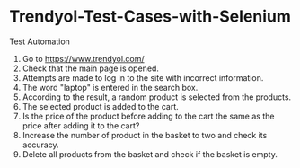 # Trendyol-Test-Cases-with-Selenium

Test Automation
1. Go to https://www.trendyol.com/
2. Check that the main page is opened.
3. Attempts are made to log in to the site with incorrect information.
4. The word "laptop" is entered in the search box.
5. According to the result, a random product is selected from the
products.
6. The selected product is added to the cart.
7. Is the price of the product before adding to the cart the same as
the price after adding it to the cart?
8. Increase the number of product in the basket to two and check its
accuracy.
9. Delete all products from the basket and check if the basket is
empty.
